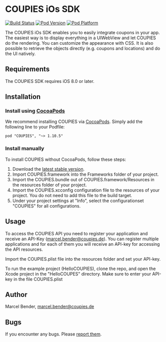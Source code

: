 # COUPIES iOs SDK

[![Build Status](http://img.shields.io/travis/coupies-gmbh/ios-sdk/master.svg?style=flat)](https://travis-ci.org/coupies-gmbh/ios-sdk)
[![Pod Version](http://img.shields.io/cocoapods/v/COUPIES.svg?style=flat)](http://cocoadocs.org/docsets/COUPIES/)
[![Pod Platform](http://img.shields.io/cocoapods/p/COUPIES.svg?style=flat)](http://cocoadocs.org/docsets/COUPIES/)

The COUPIES iOs SDK enables you to easily integrate coupons in your app. The easiest way is to display everything in a UIWebView and let COUPIES do the rendering. You can customize the appearance with CSS. It is also possible to retrieve the objects directly (e.g. coupons and locations) and do the UI natively.

## Requirements

The COUPIES SDK requires iOS 8.0 or later.

## Installation

### Install using [CocoaPods](http://cocoapods.org)

We recommend installing COUPIES via [CocoaPods](http://cocoapods.org). Simply add the following line to your Podfile:

    pod "COUPIES", "~> 1.10.5"

### Install manually

To install COUPIES without CocoaPods, follow these steps:

1. Download the [latest stable version](https://github.com/coupies-gmbh/ios-sdk/).
2. Import COUPIES.framework into the Frameworks folder of your project.
3. Import the COUPIES.bundle out of COUPIES.framework/Resources in the resources folder of your project.
5. Import the COUPIES.xcconfig configuration file to the resources of your project. You do not need to add this file to the build target.
6. Under your project settings at "Info", select the configurationset "COUPIES" for all configurations. 

## Usage

To access the COUPIES API you need to register your application and receive an API-Key (marcel.bender@coupies.de). You can register multiple applications and for each of them you will receive an API-key for accessing the API resources.

Import the COUPIES.plist file into the resources folder and set your API-key.

To run the example project (HelloCOUPIES), clone the repo, and open the Xcode project in the "HelloCOUPES" directory. Make sure to enter your API-key in the file COUPIES.plist

## Author

Marcel Bender, marcel.bender@coupies.de

## Bugs

If you encounter any bugs. Please [report them](https://github.com/coupies-gmbh/ios-sdk/issues).
